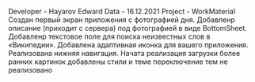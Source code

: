 Developer - Hayarov Edward Data - 16.12.2021 Project - WorkMaterial
Создан первый экран приложения с фотографией дня.
Добавленр описание (приходит с сервера) под фотографией в виде BottomSheet.
Добавленр текстовое поле для поиска неизвестных слов в «Википедии».
Добавлена адаптивная иконка для вашего приложения.
Реализована нижняя навигация. 
Начата реализация загрузки более ранних картинок
добавлены стили и теме
переключение тем не реализовано 
